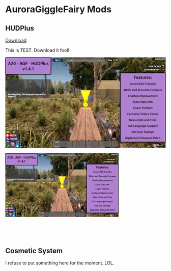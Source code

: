 # AuroraGiggleFairy Mods
## HUDPlus 
[Download](https://github.com/AuroraGiggleFairy/AuroraGiggleFairy.github.io/raw/main/AGF-A20HUDPlus1.4.1.zip)

This is TEST. Download it fool!

![](https://raw.githubusercontent.com/AuroraGiggleFairy/AGF-Mod-Files/main/AGF-HUDPlusv1.4.1-Part1.png)

<img src="https://raw.githubusercontent.com/AuroraGiggleFairy/AGF-Mod-Files/main/AGF-HUDPlusv1.4.1-Part1.png" height="200"/>  
<p>&nbsp;</p>
<p>&nbsp;</p>

## Cosmetic System
I refuse to put something here for the moment. LOL.
